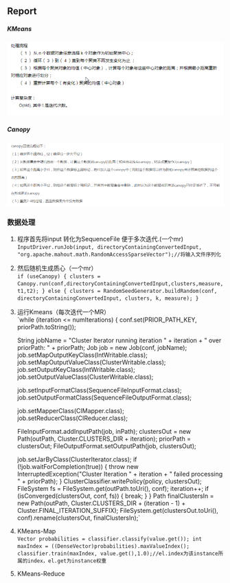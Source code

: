 ## Report ##
##### KMeans #####
![](https://github.com/huyang1/KMeans/blob/master/src/main/resources/images/1.png)
##### Canopy #####
![](https://github.com/huyang1/KMeans/blob/master/src/main/resources/images/2.png)

### 数据处理 ###

1. 程序首先将input 转化为SequenceFile 便于多次迭代.(一个mr)</br>
    `InputDriver.runJob(input, directoryContainingConvertedInput, "org.apache.mahout.math.RandomAccessSparseVector");//将输入文件序列化`
2. 然后随机生成质心（一个mr）</br>
   `if (useCanopy) {
            clusters = Canopy.run(conf,directoryContainingConvertedInput,clusters,measure,t1,t2);
        } else {
            clusters = RandomSeedGenerator.buildRandom(conf, directoryContainingConvertedInput, clusters, k, measure);
        }`
3. 运行Kmeans（每次迭代一个MR）</br>
  `while (iteration <= numIterations) {
      conf.set(PRIOR_PATH_KEY, priorPath.toString());
      
      String jobName = "Cluster Iterator running iteration " + iteration + " over priorPath: " + priorPath;
      Job job = new Job(conf, jobName);
      job.setMapOutputKeyClass(IntWritable.class);
      job.setMapOutputValueClass(ClusterWritable.class);
      job.setOutputKeyClass(IntWritable.class);
      job.setOutputValueClass(ClusterWritable.class);
      
      job.setInputFormatClass(SequenceFileInputFormat.class);
      job.setOutputFormatClass(SequenceFileOutputFormat.class);

      job.setMapperClass(CIMapper.class);
      job.setReducerClass(CIReducer.class);
      
      FileInputFormat.addInputPath(job, inPath);
      clustersOut = new Path(outPath, Cluster.CLUSTERS_DIR + iteration);
      priorPath = clustersOut;
      FileOutputFormat.setOutputPath(job, clustersOut);
      
      job.setJarByClass(ClusterIterator.class);
      if (!job.waitForCompletion(true)) {
        throw new InterruptedException("Cluster Iteration " + iteration + " failed processing " + priorPath);
      }
      ClusterClassifier.writePolicy(policy, clustersOut);
      FileSystem fs = FileSystem.get(outPath.toUri(), conf);
      iteration++;
      if (isConverged(clustersOut, conf, fs)) {
        break;
      }
    }
    Path finalClustersIn = new Path(outPath, Cluster.CLUSTERS_DIR + (iteration - 1) + Cluster.FINAL_ITERATION_SUFFIX);
    FileSystem.get(clustersOut.toUri(), conf).rename(clustersOut, finalClustersIn);`
4. KMeans-Map</br>
    `Vector probabilities = classifier.classify(value.get());
    int maxIndex = ((DenseVector)probabilities).maxValueIndex();
    classifier.train(maxIndex, value.get(),1.0);//el.index为该instance所属的index，el.get为instance权重`
5. KMeans-Reduce</br>
